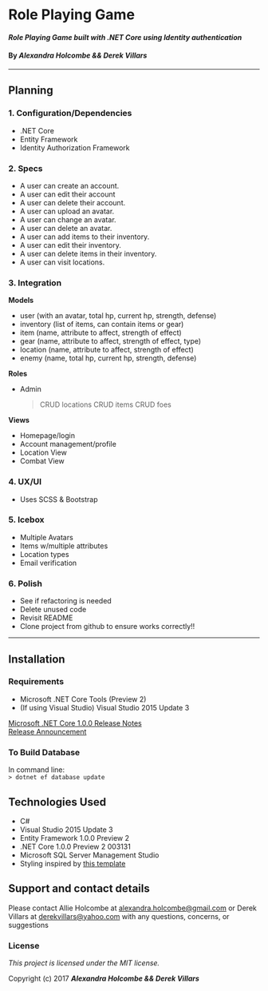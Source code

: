 # Role Playing Game

#### _Role Playing Game built with .NET Core using Identity authentication_

#### By _**Alexandra Holcombe && Derek Villars**_

***

## Planning
### **1.  Configuration/Dependencies**  
  * .NET Core
  * Entity Framework
  * Identity Authorization Framework

### **2.  Specs**  

  * A user can create an account.
  * A user can edit their account
  * A user can delete their account.
  * A user can upload an avatar.
  * A user can change an avatar.
  * A user can delete an avatar.
  * A user can add items to their inventory.
  * A user can edit their inventory.
  * A user can delete items in their inventory.
  * A user can visit locations.

### **3.  Integration**  

 **Models**  
  * user (with an avatar, total hp, current hp, strength, defense)
  * inventory (list of items, can contain items or gear)
  * item (name, attribute to affect, strength of effect)
  * gear (name, attribute to affect, strength of effect, type)
  * location (name, attribute to affect, strength of effect)
  * enemy (name, total hp, current hp, strength, defense)

  **Roles**
  * Admin
    > CRUD locations
    > CRUD items
    > CRUD foes

  **Views**
  * Homepage/login
  * Account management/profile
  * Location View
  * Combat View

### **4.  UX/UI**  
  * Uses SCSS & Bootstrap

### **5.  Icebox**
  * Multiple Avatars
  * Items w/multiple attributes
  * Location types
  * Email verification

### **6.  Polish**  
  * See if refactoring is needed
  * Delete unused code
  * Revisit README
  * Clone project from github to ensure works correctly!!

***

## Installation

### Requirements
* Microsoft .NET Core Tools (Preview 2)
* (If using Visual Studio) Visual Studio 2015 Update 3

[Microsoft .NET Core 1.0.0 Release Notes](https://github.com/dotnet/core/blob/master/release-notes/1.0/1.0.0.md)  
[Release Announcement](https://blogs.msdn.microsoft.com/dotnet/2016/06/27/announcing-net-core-1-0/)

### To Build Database
In command line:  
    `> dotnet ef database update`


## Technologies Used
* C#
* Visual Studio 2015 Update 3
* Entity Framework 1.0.0 Preview 2
* .NET Core 1.0.0 Preview 2 003131
* Microsoft SQL Server Management Studio
* Styling inspired by [this template](https://www.templatemonster.com/demo/50982.html)

## Support and contact details
Please contact Allie Holcombe at alexandra.holcombe@gmail.com or Derek Villars at derekvillars@yahoo.com with any questions, concerns, or suggestions

### License

*This project is licensed under the MIT license.*

Copyright (c) 2017 **_Alexandra Holcombe && Derek Villars_**
